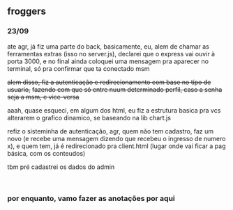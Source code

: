 
## froggers
### 23/09
ate agr, já fiz uma parte do back, basicamente, eu, alem de chamar as ferramentas
extras (isso no server.js), declarei que o express vai ouvir à porta 3000, e no final ainda
coloquei uma mensagem pra aparecer no terminal, só pra confirmar que ta conectado msm

~~alem disso, fiz a autenticação e redirecionamento com base no tipo de usuario,~~
~~fazendo com que só entre nuum determinado perfil, caso a senha seja a msm, e vice-versa~~

aaah, quase esqueci, em algum dos html, eu fiz a estrutura basica pra vcs alterarem o grafico
dinamico, se baseando na lib chart.js

refiz o sisteminha de autenticação, agr, quem não tem cadastro, faz um novo (e recebe uma
mensagem dizendo que recebeu o ingresso de numero x), e quem tem, já é redirecionado pra client.html
(lugar onde vai ficar a pag básica, com os conteudos)

tbm pré cadastrei os dados do admin


<br>

### por enquanto, vamo fazer as anotações por aqui
